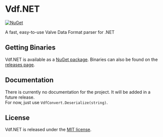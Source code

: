 # Vdf.NET

[![NuGet](https://img.shields.io/nuget/v/Gameloop.Vdf.svg?style=flat-square)](https://www.nuget.org/packages/Gameloop.Vdf)

A fast, easy-to-use Valve Data Format parser for .NET

## Getting Binaries

Vdf.NET is available as a [NuGet package](https://www.nuget.org/packages/Gameloop.Vdf). Binaries can also be found on the [releases page](https://github.com/Shravan2x/Gameloop.Vdf/releases).

## Documentation

There is currently no documentation for the project. It will be added in a future release.<br>
For now, just use `VdfConvert.Deserialize(string)`.

## License

Vdf.NET is released under the [MIT license](https://opensource.org/licenses/MIT).
